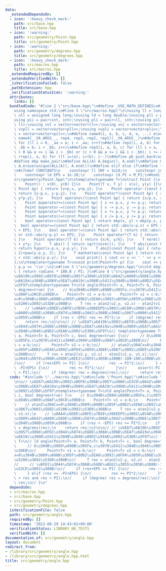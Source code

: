 ```yaml
---
data:
  _extendedDependsOn:
  - icon: ':heavy_check_mark:'
    path: src/base.hpp
    title: src/base.hpp
  - icon: ':warning:'
    path: src/geometry/Point.hpp
    title: src/geometry/Point.hpp
  - icon: ':warning:'
    path: src/geometry/degrees.hpp
    title: src/geometry/degrees.hpp
  - icon: ':heavy_check_mark:'
    path: src/macros.hpp
    title: src/macros.hpp
  _extendedRequiredBy: []
  _extendedVerifiedWith: []
  _isVerificationFailed: false
  _pathExtension: hpp
  _verificationStatusIcon: ':warning:'
  attributes:
    links: []
  bundledCode: "#line 2 \"src/base.hpp\"\n#define _USE_MATH_DEFINES\n#include <bits/stdc++.h>\n\
    using namespace std;\n#line 3 \"src/macros.hpp\"\n\nusing ll = long long;\nusing\
    \ ull = unsigned long long;\nusing ld = long double;\nusing pll = pair<ll, ll>;\n\
    using pii = pair<int, int>;\nusing pli = pair<ll, int>;\nusing pil = pair<int,\
    \ ll>;\nusing vvl = vector<vector<ll>>;\nusing vvi = vector<vector<int>>;\nusing\
    \ vvpll = vector<vector<pll>>;\nusing vvpli = vector<vector<pli>>;\nusing vvpil\
    \ = vector<vector<pil>>;\n#define name4(i, a, b, c, d, e, ...) e\n#define rep(...)\
    \ name4(__VA_ARGS__, rep4, rep3, rep2, rep1)(__VA_ARGS__)\n#define rep1(i, a)\
    \ for (ll i = 0, _aa = a; i < _aa; i++)\n#define rep2(i, a, b) for (ll i = a,\
    \ _bb = b; i < _bb; i++)\n#define rep3(i, a, b, c) for (ll i = a, _bb = b; (c\
    \ > 0 && a <= i && i < _bb) or (c < 0 && a >= i && i > _bb); i += c)\n#define\
    \ rrep(i, a, b) for (ll i=(a); i>(b); i--)\n#define pb push_back\n#define eb emplace_back\n\
    #define mkp make_pair\n#define ALL(A) A.begin(), A.end()\n#define UNIQUE(A) sort(ALL(A)),\
    \ A.erase(unique(ALL(A)), A.end())\n#define elif else if\n#define tostr to_string\n\
    \n#ifndef CONSTANTS\n    constexpr ll INF = 1e18;\n    constexpr int MOD = 1000000007;\n\
    \    constexpr ld EPS = 1e-10;\n    constexpr ld PI = M_PI;\n#endif\n#line 3 \"\
    src/geometry/Point.hpp\"\n\ntemplate<typename T>\nstruct Point {\n    T x, y;\n\
    \    Point() : x(0), y(0) {}\n    Point(T x, T y) : x(x), y(y) {}\n    Point operator+(const\
    \ Point &p) { return {x+p.x, y+p.y}; }\n    Point operator-(const Point &p) {\
    \ return {x-p.x, y-p.y}; }\n    Point operator*(const Point &p) { return {x*p.x,\
    \ y*p.y}; }\n    Point operator/(const Point &p) { return {x/p.x, y/p.y}; }\n\
    \    Point &operator+=(const Point &p) { x += p.x, y += p.y; return *this; }\n\
    \    Point &operator-=(const Point &p) { x -= p.x, y -= p.y; return *this; }\n\
    \    Point &operator*=(const Point &p) { x *= p.x, y *= p.y; return *this; }\n\
    \    Point &operator/=(const Point &p) { x /= p.x, y /= p.y; return *this; }\n\
    \    bool operator<(const Point &p) { return mkp(x, y) < mkp(p.x, p.y); }\n  \
    \  bool operator==(const Point &p) { return std::abs(x-p.x) < EPS and std::abs(y-p.y)\
    \ < EPS; }\n    bool operator!=(const Point &p) { return std::abs(x-p.x) >= EPS\
    \ or std::abs(y-p.y) >= EPS; }\n    Point operator*(T k) { return {x*k, y*k};\
    \ }\n    Point operator/(T k) { return {x/k, y/k}; }\n    T norm() { return x*x\
    \ + y*y; }\n    T abs() { return sqrt(norm()); }\n    T abs(const Point &p) {\
    \ return hypot(x-p.x, y-p.y); }\n    T abs2(const Point &p) { return pow(x-p.x,\
    \ 2)+pow(y-p.y, 2); }\n    T manhattan(const Point &p) { return std::abs(x-p.x)\
    \ + std::abs(y-p.y); }\n    void print() { cout << x << ' ' << y << '\\n'; }\n\
    };\n\ntemplate<typename T>\nvoid print(Point<T> p) {\n    cout << p.x << ' ' <<\
    \ p.y << '\\n';\n}\n#line 3 \"src/geometry/degrees.hpp\"\n\nld degrees(ld radians)\
    \ { return radians * 180.0 / PI; }\n#line 4 \"src/geometry/angle.hpp\"\n\n// \u5EA7\
    \u6A19b\u3092\u8EF8\u306B\u3057\u3066\u53CD\u6642\u8A08\u56DE\u308A\u306B\u5EA7\
    \u6A19a\u304B\u3089\u5EA7\u6A19c\u306B\u5411\u304B\u3046\u89D2\u5EA6\u3092\u53D6\
    \u5F97\ntemplate<typename T>\nld angle(Point<T> a, Point<T> b, Point<T> c, bool\
    \ degree=true) {\n    // b\u304B\u3089\u898B\u305Fa,c\u3078\u5411\u304B\u3046\u30D9\
    \u30AF\u30C8\u30EB\n    Point<T> v1 = a-b;\n    Point<T> v2 = c-b;\n    // atan2\u304C\
    x=0\u304B\u3089\u898B\u305F\u89D2\u5EA6\u3092\u8FD4\u3059\u306E\u3067\u3001\u5DEE\
    \u5206\u3092\u53D6\u308B\n    T res = atan2(v2.y, v2.x) - atan2(v1.y, v1.x);\n\
    \    // \u8AA4\u5DEE\u5BFE\u7B56\u306EEPS\u3001\u8CA0\u306E\u6570\u306A\u3089\u6642\
    \u8A08\u56DE\u308A\u5074\u306B\u3042\u308B\u306E\u3067\u9006\u5411\u304D\u306B\
    \u3059\u308B\n    if (res < -EPS) res += PI*2;\n    if (degree) res = degrees(res);\n\
    \    return res;\n}\n\n// // \u5EA7\u6A19b\u3092\u8EF8\u306B\u3057\u3066\u8FD1\
    \u3044\u5074\u56DE\u308A\u306B\u5EA7\u6A19a\u304B\u3089\u5EA7\u6A19c\u306B\u5411\
    \u304B\u3046\u89D2\u5EA6\u3092\u53D6\u5F97\n// template<typename T>\n// ld angle(Point<T>\
    \ a, Point<T> b, Point<T> c, bool degree=true) {\n//     // b\u304B\u3089\u898B\
    \u305Fa,c\u3078\u5411\u304B\u3046\u30D9\u30AF\u30C8\u30EB\n//     Point<T> v1\
    \ = a-b;\n//     Point<T> v2 = c-b;\n//     // atan2\u304Cx=0\u304B\u3089\u898B\
    \u305F\u89D2\u5EA6\u3092\u8FD4\u3059\u306E\u3067\u3001\u5DEE\u5206\u3092\u53D6\
    \u308B\n//     T res = atan2(v2.y, v2.x) - atan2(v1.y, v1.x);\n//     // \u8FD1\
    \u3044\u5074\u306B\u56DE\u8EE2\u3055\u305B\u308B(-180~180\u306B\u53CE\u3081\u308B\
    )\n//     if (res+EPS >= PI) {\n//         res -= PI*2;\n//     } elif (res <=\
    \ -PI+EPS) {\n//         res += PI*2;\n//     }\n//     assert(-PI < res and res\
    \ < PI);\n//     if (degree) res = degrees(res);\n//     return res;\n// }\n"
  code: "#include \"../macros.hpp\"\n#include \"Point.hpp\"\n#include \"degrees.hpp\"\
    \n\n// \u5EA7\u6A19b\u3092\u8EF8\u306B\u3057\u3066\u53CD\u6642\u8A08\u56DE\u308A\
    \u306B\u5EA7\u6A19a\u304B\u3089\u5EA7\u6A19c\u306B\u5411\u304B\u3046\u89D2\u5EA6\
    \u3092\u53D6\u5F97\ntemplate<typename T>\nld angle(Point<T> a, Point<T> b, Point<T>\
    \ c, bool degree=true) {\n    // b\u304B\u3089\u898B\u305Fa,c\u3078\u5411\u304B\
    \u3046\u30D9\u30AF\u30C8\u30EB\n    Point<T> v1 = a-b;\n    Point<T> v2 = c-b;\n\
    \    // atan2\u304Cx=0\u304B\u3089\u898B\u305F\u89D2\u5EA6\u3092\u8FD4\u3059\u306E\
    \u3067\u3001\u5DEE\u5206\u3092\u53D6\u308B\n    T res = atan2(v2.y, v2.x) - atan2(v1.y,\
    \ v1.x);\n    // \u8AA4\u5DEE\u5BFE\u7B56\u306EEPS\u3001\u8CA0\u306E\u6570\u306A\
    \u3089\u6642\u8A08\u56DE\u308A\u5074\u306B\u3042\u308B\u306E\u3067\u9006\u5411\
    \u304D\u306B\u3059\u308B\n    if (res < -EPS) res += PI*2;\n    if (degree) res\
    \ = degrees(res);\n    return res;\n}\n\n// // \u5EA7\u6A19b\u3092\u8EF8\u306B\
    \u3057\u3066\u8FD1\u3044\u5074\u56DE\u308A\u306B\u5EA7\u6A19a\u304B\u3089\u5EA7\
    \u6A19c\u306B\u5411\u304B\u3046\u89D2\u5EA6\u3092\u53D6\u5F97\n// template<typename\
    \ T>\n// ld angle(Point<T> a, Point<T> b, Point<T> c, bool degree=true) {\n//\
    \     // b\u304B\u3089\u898B\u305Fa,c\u3078\u5411\u304B\u3046\u30D9\u30AF\u30C8\
    \u30EB\n//     Point<T> v1 = a-b;\n//     Point<T> v2 = c-b;\n//     // atan2\u304C\
    x=0\u304B\u3089\u898B\u305F\u89D2\u5EA6\u3092\u8FD4\u3059\u306E\u3067\u3001\u5DEE\
    \u5206\u3092\u53D6\u308B\n//     T res = atan2(v2.y, v2.x) - atan2(v1.y, v1.x);\n\
    //     // \u8FD1\u3044\u5074\u306B\u56DE\u8EE2\u3055\u305B\u308B(-180~180\u306B\
    \u53CE\u3081\u308B)\n//     if (res+EPS >= PI) {\n//         res -= PI*2;\n//\
    \     } elif (res <= -PI+EPS) {\n//         res += PI*2;\n//     }\n//     assert(-PI\
    \ < res and res < PI);\n//     if (degree) res = degrees(res);\n//     return\
    \ res;\n// }\n"
  dependsOn:
  - src/macros.hpp
  - src/base.hpp
  - src/geometry/Point.hpp
  - src/geometry/degrees.hpp
  isVerificationFile: false
  path: src/geometry/angle.hpp
  requiredBy: []
  timestamp: '2022-08-29 14:43:01+09:00'
  verificationStatus: LIBRARY_NO_TESTS
  verifiedWith: []
documentation_of: src/geometry/angle.hpp
layout: document
redirect_from:
- /library/src/geometry/angle.hpp
- /library/src/geometry/angle.hpp.html
title: src/geometry/angle.hpp
---
```

